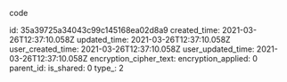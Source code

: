 code

id: 35a39725a34043c99c145168ea02d8a9
created_time: 2021-03-26T12:37:10.058Z
updated_time: 2021-03-26T12:37:10.058Z
user_created_time: 2021-03-26T12:37:10.058Z
user_updated_time: 2021-03-26T12:37:10.058Z
encryption_cipher_text: 
encryption_applied: 0
parent_id: 
is_shared: 0
type_: 2
